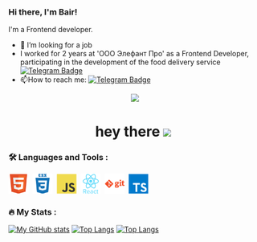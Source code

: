 ### Hi there, I'm Bair!

I'm a Frontend developer.

- 🔭 I’m looking for a job
- I worked for 2 years at 'ООО Элефант Про' as a Frontend Developer, participating in the development of the food delivery service <a href="https://foodster.pro/">
    <img src="https://img.shields.io/badge/Foodster-green" alt="Telegram Badge" width='80'/>
  </a>
- :mailbox:How to reach me:   <a href="https://t.me/aveev_bo">
    <img src="https://img.shields.io/badge/Telegram-blue?logo=telegram&logoColor=white" alt="Telegram Badge" width='100'/>
  </a>

<div id="header" align="center">
  <img src="https://media.giphy.com/media/M9gbBd9nbDrOTu1Mqx/giphy.gif" width="200"/>
</div>

<div id="counter" align="center">
   <h1>
  hey there
  <img src="https://media.giphy.com/media/hvRJCLFzcasrR4ia7z/giphy.gif" width="30px"/>
    <img src="https://komarev.com/ghpvc/?username=Bair-A&style=flat-square&color=blue" alt=""/>
</h1> 
</div>

### :hammer_and_wrench: Languages and Tools :
<p>
<img src="https://github.com/devicons/devicon/blob/master/icons/html5/html5-original.svg" title="HTML5" alt="HTML" width="40" height="40"/>&nbsp;
<img src="https://github.com/devicons/devicon/blob/master/icons/css3/css3-plain-wordmark.svg"  title="CSS3" alt="CSS" width="40" height="40"/>&nbsp;
<img src="https://github.com/devicons/devicon/blob/master/icons/javascript/javascript-original.svg" title="JavaScript" alt="JavaScript" width="40" height="40"/>&nbsp;
<img src="https://github.com/devicons/devicon/blob/master/icons/react/react-original-wordmark.svg" title="React" alt="React" width="40" height="40"/>&nbsp;
<img src="https://github.com/devicons/devicon/blob/master/icons/git/git-plain-wordmark.svg" title="Git" **alt="Git" width="40" height="40"/>&nbsp;  
<img src="https://github.com/devicons/devicon/blob/master/icons/typescript/typescript-original.svg" title="Git" **alt="Git" width="40" height="40"/>&nbsp;  
</p>

### :fire: My Stats :
[![My GitHub stats](https://github-readme-stats.vercel.app/api?username=Bair-A&count_private=true&show_icons=true)](https://github.com/Bair-A/github-readme-stats)
[![Top Langs](https://github-readme-stats.vercel.app/api/top-langs/?username=Bair-A&layout=compact&theme=vision-friendly-dark&theme=transparent)](https://github.com/anuraghazra/github-readme-stats)
[![Top Langs](https://github-readme-stats.vercel.app/api/top-langs/?username=Bair-A&hide=CSS&langs_count=3)](https://github.com/anuraghazra/github-readme-stats)
